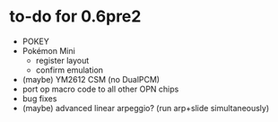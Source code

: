 # to-do for 0.6pre2

- POKEY
- Pokémon Mini
  - register layout
  - confirm emulation
- (maybe) YM2612 CSM (no DualPCM)
- port op macro code to all other OPN chips
- bug fixes
- (maybe) advanced linear arpeggio? (run arp+slide simultaneously)

